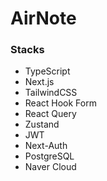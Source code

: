 # AirNote

### Stacks
- TypeScript
- Next.js
- TailwindCSS
- React Hook Form
- React Query
- Zustand
- JWT
- Next-Auth
- PostgreSQL
- Naver Cloud